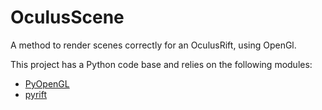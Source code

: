 OculusScene
===========

A method to render scenes correctly for an OculusRift, using OpenGl.

This project has a Python code base and relies on the following modules:
* [PyOpenGL](http://pyopengl.sourceforge.net/)
* [pyrift](https://github.com/wwwtyro/pyrift)

